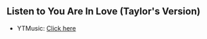 ## Listen to You Are In Love (Taylor's Version)
- YTMusic: [Click here](https://music.youtube.com/watch?v=a_zwscPcDGM)